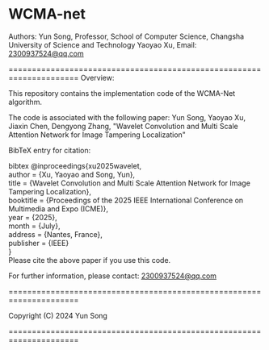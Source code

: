 # WCMA-net
Authors:
Yun Song, Professor, School of Computer Science, Changsha University of Science and Technology
Yaoyao Xu, Email: 2300937524@qq.com

=====================================================================
Overview:

This repository contains the implementation code of the WCMA-Net algorithm.

The code is associated with the following paper:
Yun Song, Yaoyao Xu, Jiaxin Chen, Dengyong Zhang, "Wavelet Convolution and Multi Scale Attention Network for Image Tampering Localization"

BibTeX entry for citation:

bibtex
@inproceedings{xu2025wavelet,  
  author    = {Xu, Yaoyao and Song, Yun},  
  title     = {Wavelet Convolution and Multi Scale Attention Network for Image Tampering Localization},  
  booktitle = {Proceedings of the 2025 IEEE International Conference on Multimedia and Expo (ICME)},  
  year      = {2025},  
  month     = {July},  
  address   = {Nantes, France},  
  publisher = {IEEE}  
}  
Please cite the above paper if you use this code.

For further information, please contact: 2300937524@qq.com

=====================================================================

Copyright (C) 2024 Yun Song

=====================================================================
